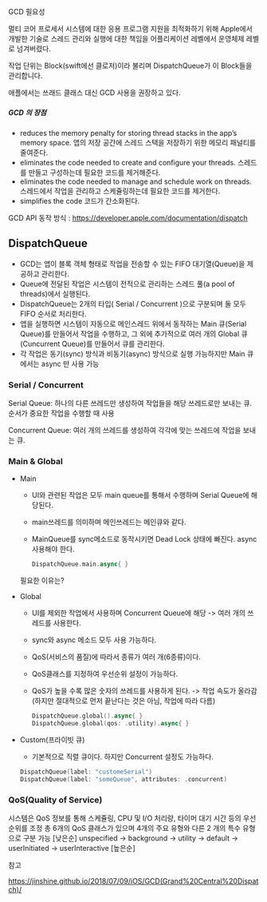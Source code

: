 GCD 필요성 

멀티 코어 프로세서 시스템에 대한 응용 프로그램 지원을 최적화하기 위해 Apple에서 개발한 기술로 스레드 관리와 실행에 대한 책임을 어플리케이션 레벨에서 운영체제 레벨로 넘겨버렸다. 

작업 단위는 Block(swift에선 클로저)이라 불리며 DispatchQueue가 이 Block들을 관리합니다. 

애플에서는 쓰래드 클래스 대신 GCD 사용을 권장하고 있다. 

##### GCD 의 장점

- reduces the memory penalty for storing thread stacks in the app’s memory space.
  앱의 저장 공간에 스레드 스택을 저장하기 위한 메모리 패널티를 줄여준다.
- eliminates the code needed to create and configure your threads.
  스레드를 만들고 구성하는데 필요한 코드를 제거해준다.
- eliminates the code needed to manage and schedule work on threads.
  스레드에서 작업을 관리하고 스케쥴링하는데 필요한 코드를 제거한다.
- simplifies the code
  코드가 간소화된다. 



GCD API 동작 방식 : https://developer.apple.com/documentation/dispatch

## DispatchQueue

- GCD는 앱이 블록 객체 형태로 작업을 전송할 수 있는 FIFO 대기열(Queue)을 제공하고 관리한다.
- Queue에 전달된 작업은 시스템이 전적으로 관리하는 스레드 풀(a pool of threads)에서 실행된다.
- DispatchQueue는 2개의 타입( Serial / Concurrent )으로 구분되며 둘 모두 FIFO 순서로 처리한다.
- 앱을 실행하면 시스템이 자동으로 메인스레드 위에서 동작하는 Main 큐(Serial Queue)를 만들어서 작업을 수행하고, 그 외에 추가적으로 여러 개의 Global 큐(Cuncurrent Queue)를 만들어서 큐를 관리한다.
- 각 작업은 동기(sync) 방식과 비동기(async) 방식으로 실행 가능하지만 Main 큐에서는 async 만 사용 가능

### Serial / Concurrent

Serial Queue: 하나의 다른 쓰레드만 생성하여 작업들을 해당 쓰레드로만 보내는 큐. 순서가 중요한 작업을 수행할 때 사용

Concurrent Queue: 여러 개의 쓰레드를 생성하여 각각에 맞는 쓰레드에 작업을 보내는 큐.



### Main & Global

+ Main 

  + UI와 관련된 작업은 모두 main queue를 통해서 수행하며 Serial Queue에 해당된다.

  + main쓰레드를 의미하며 메인쓰레드는 메인큐와 같다.

  + MainQueue를 sync메소드로 동작시키면 Dead Lock 상태에 빠진다. async 사용해야 한다. 

    ```swift
    DispatchQueue.main.async{ }
    ```

  필요한 이유는?

+ Global

  + UI를 제외한 작업에서 사용하며 Concurrent Queue에 해당 -> 여러 개의 쓰레드를 사용한다. 

  + sync와 async 메소드 모두 사용 가능하다.

  + QoS(서비스의 품질)에 따라서 종류가 여러 개(6종류)이다. 

  + QoS클래스를 지정하여 우선순위 설정이 가능하다.
  
  + QoS가 높을 수록 많은 숫자의 쓰레드를 사용하게 된다. -> 작업 속도가 올라감(하지만 절대적으로 먼저 끝난다는 것은 아님, 작업에 따라 다름)
  
    ```swift
    DispatchQueue.global().async{ }
    DispatchQueue.global(qos: .utility).async{ }
    ```
  
+ Custom(프라이빗 큐)

  + 기본적으로 직렬 큐이다. 하지만 Concurrent 설정도 가능하다. 

  ```swift
  DispatchQueue(label: "customeSerial")
  DispatchQueue(label: "someQueue", attributes: .concurrent)
  ```

  

### QoS(Quality of Service)

시스템은 QoS 정보를 통해 스케쥴링, CPU 및 I/O 처리량, 타이머 대기 시간 등의 우선 순위를 조정
총 6개의 QoS 클래스가 있으며 4개의 주요 유형와 다른 2 개의 특수 유형으로 구분 가능
[낮은순] unspecified -> background -> utility -> default -> userInitiated -> userInteractive [높은순]



참고 

https://jinshine.github.io/2018/07/09/iOS/GCD(Grand%20Central%20Dispatch)/ 